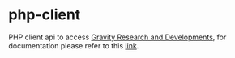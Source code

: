 # php-client
PHP client api to access [Gravity Research and Developments](https://www.gravityrd.com), for documentation please refer to this [link](https://developers.gravityrd.com/wiki/display/RECO/PHP).
